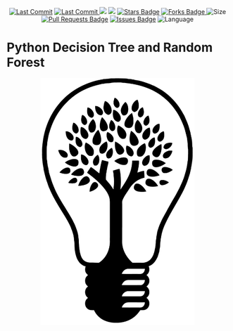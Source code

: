 <p align="center"> 
<a href="https://github.com/milaan9"><img src="https://img.shields.io/static/v1?logo=github&label=maintainer&message=milaan9&color=ff3300" alt="Last Commit"/></a> 
<a href="https://github.com/milaan9/Python_Decision_Tree_and_Random_Forest/graphs/commit-activity"><img src="https://img.shields.io/github/last-commit/milaan9/Python_Decision_Tree_and_Random_Forest.svg?colorB=ff8000&style=flat" alt="Last Commit"/> </a> 
<a href="https://github.com/milaan9/Python_Decision_Tree_and_Random_Forest/pulse" alt="Activity"><img src="https://img.shields.io/github/commit-activity/m/milaan9/Python_Decision_Tree_and_Random_Forest.svg?colorB=teal&style=flat" /></a> 
<a href="https://hits.seeyoufarm.com"><img src="https://hits.seeyoufarm.com/api/count/incr/badge.svg?url=https%3A%2F%2Fgithub.com%2Fmilaan9%2FPython_Decision_Tree_and_Random_Forest&count_bg=%231DC92C&title_bg=%23555555&icon=&icon_color=%23E7E7E7&title=views&edge_flat=false"/></a>
<a href="https://github.com/milaan9/Python_Decision_Tree_and_Random_Forest/stargazers"><img src="https://img.shields.io/github/stars/milaan9/Python_Decision_Tree_and_Random_Forest.svg?colorB=1a53ff" alt="Stars Badge"/></a>
<a href="https://github.com/milaan9/Python_Decision_Tree_and_Random_Forest/network/members"><img src="https://img.shields.io/github/forks/milaan9/Python_Decision_Tree_and_Random_Forest" alt="Forks Badge"/> </a>
<img src="https://img.shields.io/github/repo-size/milaan9/Python_Decision_Tree_and_Random_Forest.svg?colorB=CC66FF&style=flat" alt="Size"/>
<a href="https://github.com/milaan9/Python_Decision_Tree_and_Random_Forest/pulls"><img src="https://img.shields.io/github/issues-pr/milaan9/Python_Decision_Tree_and_Random_Forest.svg?colorB=yellow&style=flat" alt="Pull Requests Badge"/></a>
<a href="https://github.com/milaan9/Python_Decision_Tree_and_Random_Forest/issues"><img src="https://img.shields.io/github/issues/milaan9/Python_Decision_Tree_and_Random_Forest.svg?colorB=yellow&style=flat" alt="Issues Badge"/></a>
<img src="https://img.shields.io/github/languages/top/milaan9/Python_Decision_Tree_and_Random_Forest.svg?colorB=996600&style=flat" alt="Language"/> </a> 
</p> 
<!--<img src="https://badges.pufler.dev/contributors/milaan9/01_Python_Introduction?size=50&padding=5&bots=true" alt="milaan9"/>-->
 
 
# Python Decision Tree and Random Forest


<p align="center">  
 <img src="img/dt.png" width="350"/>
</p>  

